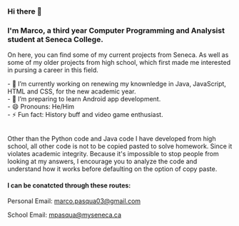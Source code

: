 ### Hi there 👋

<!--
**Pasqua101/Pasqua101** is a ✨ _special_ ✨ repository because its `README.md` (this file) appears on your GitHub profile. --!>
<h3>I'm Marco, a third year Computer Programming and Analysist student at Seneca College. </h3>

<p>On here, you can find some of my current projects from Seneca. As well as some of my older projects from high school, which first made me interested in 
pursing a career in this field.
</p>

- 🔭 I’m currently working on renewing my knownledge in Java, JavaScript, HTML and CSS, for the new academic year.<br>
- 🌱 I’m preparing to learn Android app development. <br>
- 😄 Pronouns: He/Him <br> 
- ⚡ Fun fact: History buff and video game enthusiast. <br>

<br>
<p>
Other than the Python code and Java code I have developed from high school, all other code is not to be copied pasted to solve homework. Since it violates academic integrity. Because it's impossible to stop people from looking at my answers, I encourage you to analyze the code and understand how it works before defaulting on the option of copy paste.
 </p>

<h4>I can be conatcted through these routes:</h4>
	
<p> Personal Email: <a href="mailto:marco.pasqua03@gmail.com">marco.pasqua03@gmail.com</a> </p>
<p> School Email: <a href="mailto:mpasqua@myseneca.ca">mpasqua@myseneca.ca</a> </p>
